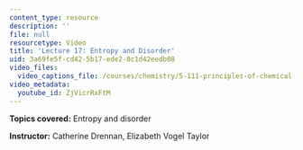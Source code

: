 ```yaml
---
content_type: resource
description: ''
file: null
resourcetype: Video
title: 'Lecture 17: Entropy and Disorder'
uid: 3a69fe5f-cd42-5b17-ede2-8c1d42eedb08
video_files:
  video_captions_file: /courses/chemistry/5-111-principles-of-chemical-science-fall-2008/video-lectures/lecture-17/ZjVicrRxFtM.vtt
video_metadata:
  youtube_id: ZjVicrRxFtM
---
```


**Topics covered:** Entropy and disorder

**Instructor:** Catherine Drennan, Elizabeth Vogel Taylor